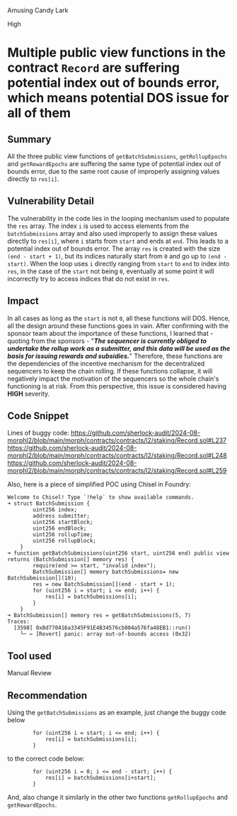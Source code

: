 Amusing Candy Lark

High

# Multiple public view functions in the contract `Record` are suffering potential index out of bounds error, which means potential DOS issue for all of them

## Summary
All the three public view functions of `getBatchSubmissions`, `getRollupEpochs` and `getRewardEpochs` are suffering the same type of potential index out of bounds error, due to the same root cause of improperly assigning values directly to `res[i]`.

## Vulnerability Detail
The vulnerability in the code lies in the looping mechanism used to populate the `res` array. The index `i` is used to access elements from the `batchSubmissions` array and also used improperly to assign these values directly to `res[i]`, where `i` starts from `start` and ends at `end`. This leads to a potential index out of bounds error. The array `res` is created with the size `(end - start + 1)`, but its indices naturally start from `0` and go up to `(end - start)`. When the loop uses `i` directly ranging from `start` to `end` to index into `res`, in the case of the `start` not being `0`, eventually at some point it will incorrectly try to access indices that do not exist in `res`.

## Impact
In all cases as long as the `start` is not `0`, all these functions will DOS. Hence, all the design around these functions goes in vain. After confirming with the sponsor team about the importance of these functions, I learned that - quoting from the sponsors - "_**The sequencer is currently obliged to undertake the rollup work as a submitter, and this data will be used as the basis for issuing rewards and subsidies.**_" Therefore, these functions are the dependencies of the incentive mechanism for the decentralized sequencers to keep the chain rolling. If these functions collapse, it will negatively impact the motivation of the sequencers so the whole chain's functioning is at risk. From this perspective, this issue is considered having **HIGH** severity.

## Code Snippet
Lines of buggy code:
https://github.com/sherlock-audit/2024-08-morphl2/blob/main/morph/contracts/contracts/l2/staking/Record.sol#L237
https://github.com/sherlock-audit/2024-08-morphl2/blob/main/morph/contracts/contracts/l2/staking/Record.sol#L248
https://github.com/sherlock-audit/2024-08-morphl2/blob/main/morph/contracts/contracts/l2/staking/Record.sol#L259

Also, here is a piece of simplified POC using Chisel in Foundry:
```solidity
Welcome to Chisel! Type `!help` to show available commands.
➜ struct BatchSubmission {
        uint256 index;
        address submitter;
        uint256 startBlock;
        uint256 endBlock;
        uint256 rollupTime;
        uint256 rollupBlock;
    }
➜ function getBatchSubmissions(uint256 start, uint256 end) public view returns (BatchSubmission[] memory res) {
        require(end >= start, "invalid index"); 
        BatchSubmission[] memory batchSubmissions= new BatchSubmission[](10);
        res = new BatchSubmission[](end - start + 1);
        for (uint256 i = start; i <= end; i++) {
            res[i] = batchSubmissions[i];
        }
    }
➜ BatchSubmission[] memory res = getBatchSubmissions(5, 7)
Traces:
  [3598] 0xBd770416a3345F91E4B34576cb804a576fa48EB1::run()
    └─ ← [Revert] panic: array out-of-bounds access (0x32)
```
## Tool used

Manual Review

## Recommendation
Using the `getBatchSubmissions` as an example, just change the buggy code below
```solidity
        for (uint256 i = start; i <= end; i++) {
            res[i] = batchSubmissions[i];
        }
``` 
to the correct code below:
```solidity
        for (uint256 i = 0; i <= end - start; i++) {
            res[i] = batchSubmissions[i+start];
        }
``` 
And, also change it similarly in the other two functions `getRollupEpochs` and `getRewardEpochs`.